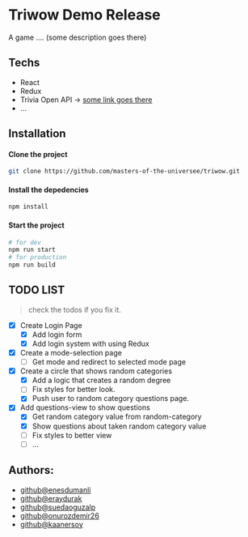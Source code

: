 # Triwow Demo Release

A game .... (some description goes there)

## Techs

- React
- Redux
- Trivia Open API -> [some link goes there](https://google.com)
- ...

## Installation

#### Clone the project

```bash
git clone https://github.com/masters-of-the-universee/triwow.git
```

#### Install the depedencies

```bash
npm install
```

#### Start the project

```bash
# for dev
npm run start
# for production
npm run build
```

## TODO LIST

> check the todos if you fix it.

- [x] Create Login Page
  - [x] Add login form
  - [x] Add login system with using Redux

- [x] Create a mode-selection page
  - [ ] Get mode and redirect to selected mode page

- [x] Create a circle that shows random categories
  - [x] Add a logic that creates a random degree
  - [ ] Fix styles for better look.
  - [x] Push user to random category questions page.

- [x] Add questions-view to show questions
  - [x] Get random category value from random-category
  - [x] Show questions about taken random category value
  - [ ] Fix styles to better view
  - [ ] ...
## Authors:

- [github@enesdumanli](https://github.com/enesdumanli)
- [github@eraydurak](https://github.com/eraydurak)
- [github@suedaoguzalp](https://github.com/suedaoguzalp)
- [github@onurozdemir26](https://github.com/onurozdemir26)
- [github@kaanersoy](https://github.com/kaanersoy)

